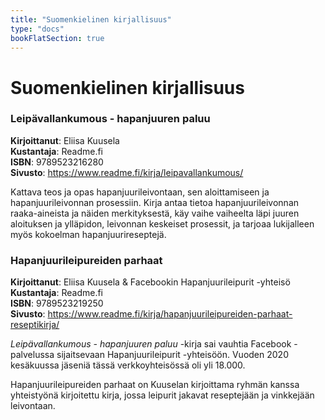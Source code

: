 ```yaml
---
title: "Suomenkielinen kirjallisuus"
type: "docs"
bookFlatSection: true
---
```


# Suomenkielinen kirjallisuus

### Leipävallankumous - hapanjuuren paluu

**Kirjoittanut**: Eliisa Kuusela\
**Kustantaja**: Readme.fi\
**ISBN**: 9789523216280\
**Sivusto**: https://www.readme.fi/kirja/leipavallankumous/

Kattava teos ja opas hapanjuurileivontaan, sen aloittamiseen ja
hapanjuurileivonnan prosessiin. Kirja antaa
tietoa hapanjuurileivonnan raaka-aineista ja näiden merkityksestä, 
käy vaihe vaiheelta läpi juuren aloituksen ja ylläpidon, leivonnan keskeiset prosessit, ja tarjoaa lukijalleen myös kokoelman hapanjuurireseptejä.

### Hapanjuurileipureiden parhaat

**Kirjoittanut**: Eliisa Kuusela & Facebookin Hapanjuurileipurit -yhteisö\
**Kustantaja**: Readme.fi\
**ISBN**: 9789523219250\
**Sivusto**: https://www.readme.fi/kirja/hapanjuurileipureiden-parhaat-reseptikirja/

*Leipävallankumous - hapanjuuren paluu* -kirja 
sai vauhtia Facebook -palvelussa sijaitsevaan Hapanjuurileipurit -yhteisöön. Vuoden 2020 kesäkuussa jäseniä tässä verkkoyhteisössä oli yli 18.000.

Hapanjuurileipureiden parhaat on Kuuselan kirjoittama ryhmän
kanssa yhteistyönä kirjoitettu kirja, jossa leipurit jakavat reseptejään
ja vinkkejään leivontaan.